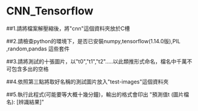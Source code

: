 # CNN_Tensorflow

##1.請將檔案解壓縮後，將"cnn"這個資料夾放於C槽

##2.請檢查python的環境下，是否已安裝numpy,tensorflow(1.14.0版),PIL ,random,pandas 這些套件

##3.請將測試的十張圖片，以"t0","t1","t2".....以此類推形式命名，檔名中千萬不可包含多出的空格

##4.依照第三點將取好名稱的測試圖片放入"test-images"這個資料夾

##5.執行此程式(可能要等大概十幾分鐘)，輸出的格式會印出 "預測值t (圖片檔名):  [辨識結果]"
